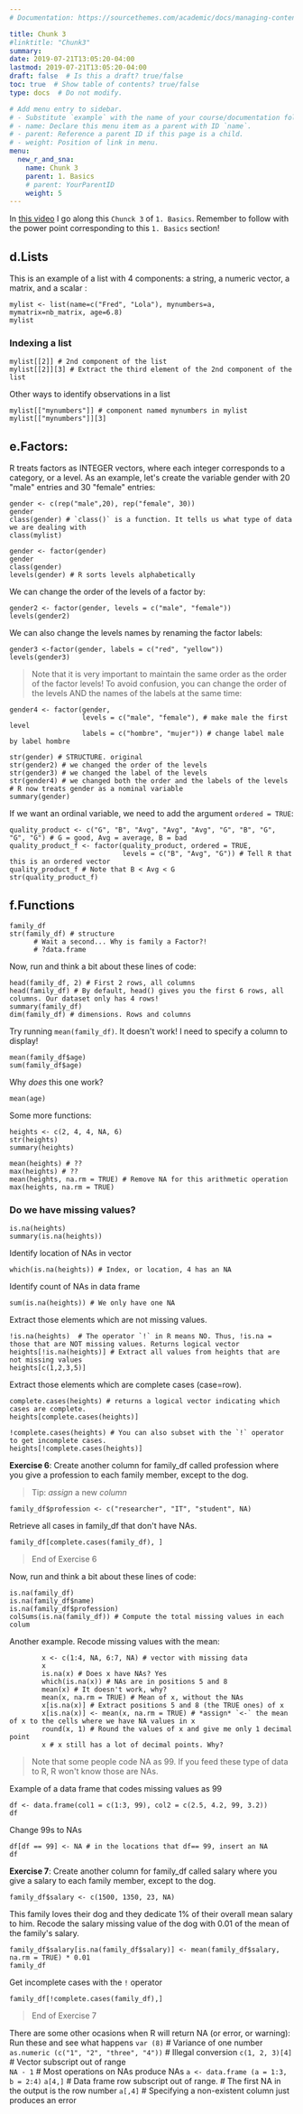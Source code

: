 ```yaml
---
# Documentation: https://sourcethemes.com/academic/docs/managing-content/

title: Chunk 3
#linktitle: "Chunk3"
summary:
date: 2019-07-21T13:05:20-04:00
lastmod: 2019-07-21T13:05:20-04:00
draft: false  # Is this a draft? true/false
toc: true  # Show table of contents? true/false
type: docs  # Do not modify.

# Add menu entry to sidebar.
# - Substitute `example` with the name of your course/documentation folder.
# - name: Declare this menu item as a parent with ID `name`.
# - parent: Reference a parent ID if this page is a child.
# - weight: Position of link in menu.
menu:
  new_r_and_sna:
    name: Chunk 3
    parent: 1. Basics 
    # parent: YourParentID
    weight: 5
---
```



In [this video](https://youtu.be/bxCB1xXBYcA) I go along this `Chunck 3` of `1. Basics`.
Remember to follow with the power point corresponding to this `1. Basics` section!

## d.Lists
This is an example of a list with 4 components: a string, a numeric vector, a matrix, and a scalar :
```{r, echo = TRUE}
mylist <- list(name=c("Fred", "Lola"), mynumbers=a, mymatrix=nb_matrix, age=6.8)
mylist
```

### Indexing a list
```{r, echo = TRUE}
mylist[[2]] # 2nd component of the list
mylist[[2]][3] # Extract the third element of the 2nd component of the list
```

Other ways to identify observations in a list
```{r, echo = TRUE}
mylist[["mynumbers"]] # component named mynumbers in mylist
mylist[["mynumbers"]][3]
```

## e.Factors:
R treats factors as INTEGER vectors, where each integer corresponds to a category, or a level.
As an example, let's create the variable gender with 20 "male" entries and 30 "female" entries:
```{r, echo = TRUE}
gender <- c(rep("male",20), rep("female", 30)) 
gender
class(gender) # `class()` is a function. It tells us what type of data we are dealing with
class(mylist)
```

```{r, echo = TRUE}
gender <- factor(gender) 
gender
class(gender)
levels(gender) # R sorts levels alphabetically
```

We can change the order of the levels of a factor by:
```{r, echo = TRUE}
gender2 <- factor(gender, levels = c("male", "female"))
levels(gender2)
```
 
We can also change the levels names by renaming the factor labels:
```{r, echo = TRUE}
gender3 <-factor(gender, labels = c("red", "yellow"))
levels(gender3)
```

>Note that it is very important to maintain the same order as the order of the factor levels! To avoid confusion, you can change the order of the levels AND the names of the labels at the same time:

```{r, echo = TRUE}
gender4 <- factor(gender,
                  levels = c("male", "female"), # make male the first level
                  labels = c("hombre", "mujer")) # change label male by label hombre

str(gender) # STRUCTURE. original
str(gender2) # we changed the order of the levels
str(gender3) # we changed the label of the levels
str(gender4) # we changed both the order and the labels of the levels
# R now treats gender as a nominal variable 
summary(gender)
```

If we want an ordinal variable, we need to add the argument `ordered = TRUE`:
```{r, echo = TRUE}
quality_product <- c("G", "B", "Avg", "Avg", "Avg", "G", "B", "G", "G", "G") # G = good, Avg = average, B = bad
quality_product_f <- factor(quality_product, ordered = TRUE,
                            levels = c("B", "Avg", "G")) # Tell R that this is an ordered vector
quality_product_f # Note that B < Avg < G
str(quality_product_f)
```

## f.Functions

```{r, echo = TRUE}
family_df
str(family_df) # structure
      # Wait a second... Why is family a Factor?!
      # ?data.frame
```

Now, run and think a bit about these lines of code:
```{r, echo = TRUE}
head(family_df, 2) # First 2 rows, all columns
head(family_df) # By default, head() gives you the first 6 rows, all columns. Our dataset only has 4 rows!
summary(family_df)
dim(family_df) # dimensions. Rows and columns
```

Try running `mean(family_df)`. It doesn't work! I need to specify a column to display!
```{r, echo = TRUE}
mean(family_df$age)
sum(family_df$age)
```

Why _does_ this one work?
```{r, echo = TRUE}
mean(age)
```

Some more functions:
```{r, echo = TRUE}
heights <- c(2, 4, 4, NA, 6)
str(heights)
summary(heights)
```

```{r, echo = TRUE}
mean(heights) # ??
max(heights) # ??
mean(heights, na.rm = TRUE) # Remove NA for this arithmetic operation
max(heights, na.rm = TRUE)
```

### Do we have missing values?
```{r, echo = TRUE}
is.na(heights)
summary(is.na(heights))
```

Identify location of NAs in vector
```{r, echo = TRUE}
which(is.na(heights)) # Index, or location, 4 has an NA
```

Identify count of NAs in data frame
```{r, echo = TRUE}
sum(is.na(heights)) # We only have one NA
```

Extract those elements which are not missing values.
```{r, echo = TRUE}
!is.na(heights)  # The operator `!` in R means NO. Thus, !is.na = those that are NOT missing values. Returns logical vector
heights[!is.na(heights)] # Extract all values from heights that are not missing values
heights[c(1,2,3,5)]
```

Extract those elements which are complete cases (case=row). 
```{r, echo = TRUE}
complete.cases(heights) # returns a logical vector indicating which cases are complete. 
heights[complete.cases(heights)]

!complete.cases(heights) # You can also subset with the `!` operator to get incomplete cases.
heights[!complete.cases(heights)]
```

**Exercise 6**: Create another column for family_df called profession where you give a profession to each family member, except to the dog. 
> Tip: *assign* a new *column*

```{r, echo = TRUE}
family_df$profession <- c("researcher", "IT", "student", NA)
```

Retrieve all cases in family_df that don't have NAs.
```{r, echo = TRUE}
family_df[complete.cases(family_df), ]
```
> End of Exercise 6

Now, run and think a bit about these lines of code:
```{r, echo = TRUE}
is.na(family_df)
is.na(family_df$name)
is.na(family_df$profession)
colSums(is.na(family_df)) # Compute the total missing values in each colum
```

Another example. Recode missing values with the mean:
```{r, echo = TRUE}
        x <- c(1:4, NA, 6:7, NA) # vector with missing data
        x
        is.na(x) # Does x have NAs? Yes
        which(is.na(x)) # NAs are in positions 5 and 8
        mean(x) # It doesn't work, why?
        mean(x, na.rm = TRUE) # Mean of x, without the NAs
        x[is.na(x)] # Extract positions 5 and 8 (the TRUE ones) of x
        x[is.na(x)] <- mean(x, na.rm = TRUE) # *assign* `<-` the mean of x to the cells where we have NA values in x
        round(x, 1) # Round the values of x and give me only 1 decimal point
        x # x still has a lot of decimal points. Why?
```
> Note that some people code NA as 99. If you feed these type of data to R, R won't know those are NAs.

Example of a data frame that codes missing values as 99
```{r, echo = TRUE}
df <- data.frame(col1 = c(1:3, 99), col2 = c(2.5, 4.2, 99, 3.2))
df
```

Change 99s to NAs
```{r, echo = TRUE}
df[df == 99] <- NA # in the locations that df== 99, insert an NA
df
```

**Exercise 7**: Create another column for family_df called salary where you give a salary to each family member, except to the dog.
```{r, echo = TRUE}
family_df$salary <- c(1500, 1350, 23, NA)
```

This family loves their dog and they dedicate 1% of their overall mean salary to him. Recode the salary missing value of the dog with 0.01 of the mean of the family's salary.
```{r, echo = TRUE}
family_df$salary[is.na(family_df$salary)] <- mean(family_df$salary, na.rm = TRUE) * 0.01
family_df
```

Get incomplete cases with the `!` operator
```{r, echo = TRUE}
family_df[!complete.cases(family_df),]
```

> End of Exercise 7

There are some other ocasions when R will return NA (or error, or warning):
Run these and see what happens
`var (8)`                                 # Variance of one number
`as.numeric (c("1", "2", "three", "4"))`   # Illegal conversion
`c(1, 2, 3)[4]`                           # Vector subscript out of range                   
`NA - 1`                                   # Most operations on NAs produce NAs
`a <- data.frame (a = 1:3, b = 2:4)`
`a[4,]`                                    # Data frame row subscript out of range. # The first NA in the output is the row number
`a[,4]`                                    # Specifying a non-existent column just produces an error

